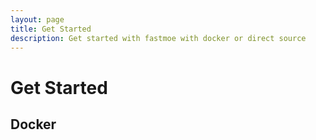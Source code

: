 ```yaml
---
layout: page
title: Get Started
description: Get started with fastmoe with docker or direct source
---
```


Get Started
============

## Docker

